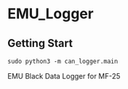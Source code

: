# EMU_Logger

## Getting Start
``` python3
sudo python3 -m can_logger.main
```

EMU Black Data Logger for MF-25
